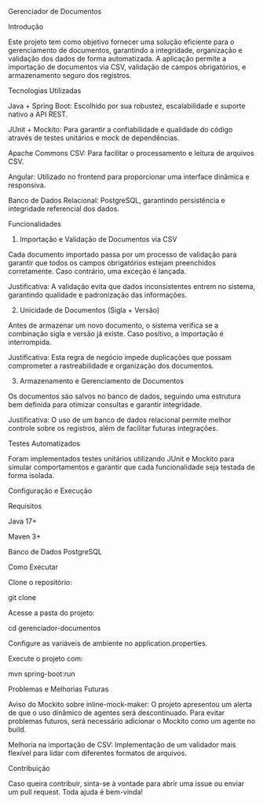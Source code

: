 Gerenciador de Documentos

Introdução

Este projeto tem como objetivo fornecer uma solução eficiente para o gerenciamento de documentos, garantindo a integridade, organização e validação dos dados de forma automatizada. A aplicação permite a importação de documentos via CSV, validação de campos obrigatórios, e armazenamento seguro dos registros.

Tecnologias Utilizadas

Java + Spring Boot: Escolhido por sua robustez, escalabilidade e suporte nativo a API REST.

JUnit + Mockito: Para garantir a confiabilidade e qualidade do código através de testes unitários e mock de dependências.

Apache Commons CSV: Para facilitar o processamento e leitura de arquivos CSV.

Angular: Utilizado no frontend para proporcionar uma interface dinâmica e responsiva.

Banco de Dados Relacional: PostgreSQL, garantindo persistência e integridade referencial dos dados.

Funcionalidades

1. Importação e Validação de Documentos via CSV

Cada documento importado passa por um processo de validação para garantir que todos os campos obrigatórios estejam preenchidos corretamente. Caso contrário, uma exceção é lançada.

Justificativa: A validação evita que dados inconsistentes entrem no sistema, garantindo qualidade e padronização das informações.

2. Unicidade de Documentos (Sigla + Versão)

Antes de armazenar um novo documento, o sistema verifica se a combinação sigla e versão já existe. Caso positivo, a importação é interrompida.

Justificativa: Esta regra de negócio impede duplicações que possam comprometer a rastreabilidade e organização dos documentos.

3. Armazenamento e Gerenciamento de Documentos

Os documentos são salvos no banco de dados, seguindo uma estrutura bem definida para otimizar consultas e garantir integridade.

Justificativa: O uso de um banco de dados relacional permite melhor controle sobre os registros, além de facilitar futuras integrações.

Testes Automatizados

Foram implementados testes unitários utilizando JUnit e Mockito para simular comportamentos e garantir que cada funcionalidade seja testada de forma isolada.

Configuração e Execução

Requisitos

Java 17+

Maven 3+

Banco de Dados PostgreSQL

Como Executar

Clone o repositório:

git clone 

Acesse a pasta do projeto:

cd gerenciador-documentos

Configure as variáveis de ambiente no application.properties.

Execute o projeto com:

mvn spring-boot:run

Problemas e Melhorias Futuras

Aviso do Mockito sobre inline-mock-maker: O projeto apresentou um alerta de que o uso dinâmico de agentes será descontinuado. Para evitar problemas futuros, será necessário adicionar o Mockito como um agente no build.

Melhoria na importação de CSV: Implementação de um validador mais flexível para lidar com diferentes formatos de arquivos.

Contribuição

Caso queira contribuir, sinta-se à vontade para abrir uma issue ou enviar um pull request. Toda ajuda é bem-vinda!
